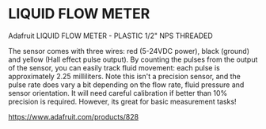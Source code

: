 # LIQUID FLOW METER
Adafruit LIQUID FLOW METER - PLASTIC 1/2" NPS THREADED

The sensor comes with three wires: red (5-24VDC power), black (ground) and yellow (Hall effect pulse output). By counting the pulses from the output of the sensor, you can easily track fluid movement: each pulse is approximately 2.25 milliliters. Note this isn't a precision sensor, and the pulse rate does vary a bit depending on the flow rate, fluid pressure and sensor orientation. It will need careful calibration if better than 10% precision is required. However, its great for basic measurement tasks! 

https://www.adafruit.com/products/828
